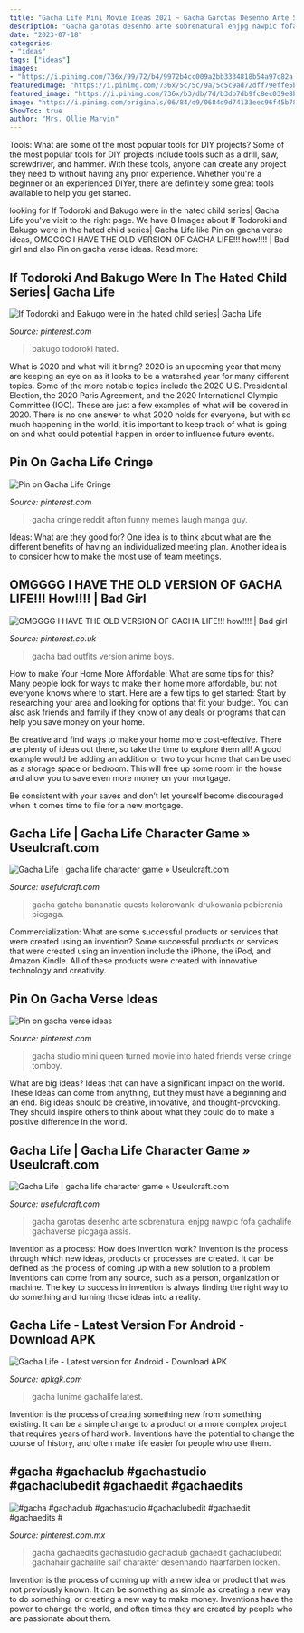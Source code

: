 ```yaml
---
title: "Gacha Life Mini Movie Ideas 2021 ~ Gacha Garotas Desenho Arte Sobrenatural Enjpg Nawpic Fofa Gachalife Gachaverse Picgaga Assis"
description: "Gacha garotas desenho arte sobrenatural enjpg nawpic fofa gachalife gachaverse picgaga assis"
date: "2023-07-18"
categories:
- "ideas"
tags: ["ideas"]
images:
- "https://i.pinimg.com/736x/99/72/b4/9972b4cc009a2bb3334818b54a97c82a.jpg"
featuredImage: "https://i.pinimg.com/736x/5c/5c/9a/5c5c9ad72dff79effe5bd5feae9f052f.jpg"
featured_image: "https://i.pinimg.com/736x/b3/db/7d/b3db7db9fc8ec039e8bdeb675c91b25f.jpg"
image: "https://i.pinimg.com/originals/06/84/d9/0684d9d74133eec96f45b78a1ef6fe4f.jpg"
ShowToc: true
author: "Mrs. Ollie Marvin"
---
```



Tools: What are some of the most popular tools for DIY projects?
Some of the most popular tools for DIY projects include tools such as a drill, saw, screwdriver, and hammer. With these tools, anyone can create any project they need to without having any prior experience. Whether you're a beginner or an experienced DIYer, there are definitely some great tools available to help you get started.

	

		
looking for If Todoroki and Bakugo were in the hated child series| Gacha Life you've visit to the right page. We have 8 Images about If Todoroki and Bakugo were in the hated child series| Gacha Life like Pin on gacha verse ideas, OMGGGG I HAVE THE OLD VERSION OF GACHA LIFE!!! how!!!! | Bad girl and also Pin on gacha verse ideas. Read more:
		
    
## If Todoroki And Bakugo Were In The Hated Child Series| Gacha Life

<img loading=lazy src="https://i.pinimg.com/736x/99/72/b4/9972b4cc009a2bb3334818b54a97c82a.jpg" onerror="this.onerror=null;this.src='https://tse1.mm.bing.net/th?id=OIP.Ijf0HA6FQJqXG-3nYvQavQHaEK&amp;pid=15.1';" alt="If Todoroki and Bakugo were in the hated child series| Gacha Life">

_Source: pinterest.com_

>bakugo todoroki hated. 

	

What is 2020 and what will it bring?
2020 is an upcoming year that many are keeping an eye on as it looks to be a watershed year for many different topics. Some of the more notable topics include the 2020 U.S. Presidential Election, the 2020 Paris Agreement, and the 2020 International Olympic Committee (IOC). These are just a few examples of what will be covered in 2020. There is no one answer to what 2020 holds for everyone, but with so much happening in the world, it is important to keep track of what is going on and what could potential happen in order to influence future events.

    
## Pin On Gacha Life Cringe

<img loading=lazy src="https://i.pinimg.com/736x/b3/db/7d/b3db7db9fc8ec039e8bdeb675c91b25f.jpg" onerror="this.onerror=null;this.src='https://tse4.mm.bing.net/th?id=OIP.vIX7kDBCxqf33K448z0UqgHaDj&amp;pid=15.1';" alt="Pin on Gacha Life Cringe">

_Source: pinterest.com_

>gacha cringe reddit afton funny memes laugh manga guy. 

	

Ideas: What are they good for?
One idea is to think about what are the different benefits of having an individualized meeting plan. Another idea is to consider how to make the most use of team meetings.

    
## OMGGGG I HAVE THE OLD VERSION OF GACHA LIFE!!! How!!!! | Bad Girl

<img loading=lazy src="https://i.pinimg.com/originals/06/84/d9/0684d9d74133eec96f45b78a1ef6fe4f.jpg" onerror="this.onerror=null;this.src='https://tse3.mm.bing.net/th?id=OIP.o84V0VqKrpPxnzr_eiDyLAHaFk&amp;pid=15.1';" alt="OMGGGG I HAVE THE OLD VERSION OF GACHA LIFE!!! how!!!! | Bad girl">

_Source: pinterest.co.uk_

>gacha bad outfits version anime boys. 

	

How to make Your Home More Affordable: What are some tips for this?
Many people look for ways to make their home more affordable, but not everyone knows where to start. Here are a few tips to get started:
Start by researching your area and looking for options that fit your budget. You can also ask friends and family if they know of any deals or programs that can help you save money on your home.

Be creative and find ways to make your home more cost-effective. There are plenty of ideas out there, so take the time to explore them all! A good example would be adding an addition or two to your home that can be used as a storage space or bedroom. This will free up some room in the house and allow you to save even more money on your mortgage.

Be consistent with your saves and don’t let yourself become discouraged when it comes time to file for a new mortgage.

    
## Gacha Life | Gacha Life Character Game » Useulcraft.com

<img loading=lazy src="https://www.usefulcraft.com/wp-content/uploads/2019/12/gacha-life-9.jpg" onerror="this.onerror=null;this.src='https://tse3.mm.bing.net/th?id=OIP.0aKj5K8nNRyo9Nit0IdE0wHaEK&amp;pid=15.1';" alt="Gacha Life | gacha life character game » Useulcraft.com">

_Source: usefulcraft.com_

>gacha gatcha bananatic quests kolorowanki drukowania pobierania picgaga. 

	

Commercialization: What are some successful products or services that were created using an invention?
Some successful products or services that were created using an invention include the iPhone, the iPod, and Amazon Kindle. All of these products were created with innovative technology and creativity.

    
## Pin On Gacha Verse Ideas

<img loading=lazy src="https://i.pinimg.com/736x/5c/5c/9a/5c5c9ad72dff79effe5bd5feae9f052f.jpg" onerror="this.onerror=null;this.src='https://tse3.mm.bing.net/th?id=OIP.lRT_xKrjvae4RTyRyKWyYQHaEK&amp;pid=15.1';" alt="Pin on gacha verse ideas">

_Source: pinterest.com_

>gacha studio mini queen turned movie into hated friends verse cringe tomboy. 

	

What are big ideas? Ideas that can have a significant impact on the world. These Ideas can come from anything, but they must have a beginning and an end. Big ideas should be creative, innovative, and thought-provoking. They should inspire others to think about what they could do to make a positive difference in the world.

    
## Gacha Life | Gacha Life Character Game » Useulcraft.com

<img loading=lazy src="https://www.usefulcraft.com/wp-content/uploads/2019/12/gacha-life-17.jpg" onerror="this.onerror=null;this.src='https://tse4.mm.bing.net/th?id=OIP.SOE_IcOG_u02BGz2pCncFgHaHa&amp;pid=15.1';" alt="Gacha Life | gacha life character game » Useulcraft.com">

_Source: usefulcraft.com_

>gacha garotas desenho arte sobrenatural enjpg nawpic fofa gachalife gachaverse picgaga assis. 

	

Invention as a process: How does Invention work?
Invention is the process through which new ideas, products or processes are created. It can be defined as the process of coming up with a new solution to a problem. Inventions can come from any source, such as a person, organization or machine. The key to success in invention is always finding the right way to do something and turning those ideas into a reality.

    
## Gacha Life - Latest Version For Android - Download APK

<img loading=lazy src="https://lh3.googleusercontent.com/ZF_XDcO2OcLb4RPj8ZDdTOmH35mAnFEAfU36SkorkLLQWTu1Nq0T_RqhublYGk-76g=h500" onerror="this.onerror=null;this.src='https://tse4.mm.bing.net/th?id=OIP.XGJUmSeWVyav-EnbFDe2QwHaDn&amp;pid=15.1';" alt="Gacha Life - Latest version for Android - Download APK">

_Source: apkgk.com_

>gacha lunime gachalife latest. 

	

Invention is the process of creating something new from something existing. It can be a simple change to a product or a more complex project that requires years of hard work. Inventions have the potential to change the course of history, and often make life easier for people who use them.

    
## #gacha #gachaclub #gachastudio #gachaclubedit #gachaedit #gachaedits #

<img loading=lazy src="https://i.pinimg.com/736x/0d/97/72/0d97721751b62940950454b5ed8e4d34.jpg" onerror="this.onerror=null;this.src='https://tse2.mm.bing.net/th?id=OIP.HF7WnQCYXAarQboq0EIY6gHaHc&amp;pid=15.1';" alt="#gacha #gachaclub #gachastudio #gachaclubedit #gachaedit #gachaedits #">

_Source: pinterest.com.mx_

>gacha gachaedits gachastudio gachaclub gachaedit gachaclubedit gachahair gachalife saif charakter desenhando haarfarben locken. 

	

Invention is the process of coming up with a new idea or product that was not previously known. It can be something as simple as creating a new way to do something, or creating a new way to make money. Inventions have the power to change the world, and often times they are created by people who are passionate about them.

